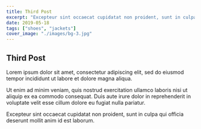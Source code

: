 ```yaml
---
title: Third Post
excerpt: "Excepteur sint occaecat cupidatat non proident, sunt in culpa qui officia deserunt mollit anim id est laborum."
date: 2019-05-18
tags: ["shoes", "jackets"]
cover_image: "./images/bg-3.jpg"
---
```


## Third Post

Lorem ipsum dolor sit amet, consectetur adipiscing elit, sed do eiusmod tempor incididunt ut labore et dolore magna aliqua.

Ut enim ad minim veniam, quis nostrud exercitation ullamco laboris nisi ut aliquip ex ea commodo consequat. Duis aute irure dolor in reprehenderit in voluptate velit esse cillum dolore eu fugiat nulla pariatur.

Excepteur sint occaecat cupidatat non proident, sunt in culpa qui officia deserunt mollit anim id est laborum.

